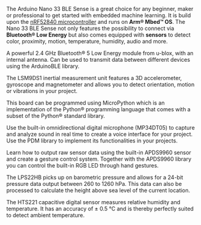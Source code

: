 <FeatureDescription>

The Arduino Nano 33 BLE Sense is a great choice for any beginner, maker or professional to get started with embedded machine learning. It is build upon the [nRF52840 microcontroller](https://content.arduino.cc/assets/Nano_BLE_MCU-nRF52840_PS_v1.1.pdf) and runs on **Arm® Mbed™ OS**. The Nano 33 BLE Sense not only features the possibility to connect via **Bluetooth® Low Energy** but also comes equipped with **sensors** to detect color, proximity, motion, temperature, humidity, audio and more.

</FeatureDescription>


<FeatureList>

<Feature title="Bluetooth®" image="bluetooth">

  A powerful 2.4 GHz Bluetooth® 5 Low Energy module from u-blox, with an internal antenna. Can be used to transmit data between different devices 
  using the ArduinoBLE library.

  <FeatureLink variant="primary" title="Documentation" url="/tutorials/nano-33-ble-sense/ble-device-to-device"/>
  <FeatureLink variant="secondary" title="Library" url="https://www.arduino.cc/reference/en/libraries/arduinoble/"/>
</Feature>

<Feature title="IMU for Motion Detection" image="imu">

  The LSM9DS1 inertial measurement unit features a 3D accelerometer, gyroscope and magnetometer and allows you to detect orientation, motion or vibrations in your project.

  <FeatureLink variant="primary" title="Documentation" url="/tutorials/nano-33-ble-sense/imu-accelerometer"/>
  <FeatureLink variant="secondary" title="Library" url="https://www.arduino.cc/reference/en/libraries/arduino_lsm9ds1/"/>
</Feature>

<Feature title="Python® Support" image="python">

  This board can be programmed using MicroPython which is an implementation of the Python® programming language that comes with a subset of the Python® standard library.

  <FeatureLink variant="primary" title="Documentation" url="/tutorials/nano-33-ble-sense/micropython-installation"/>
  <FeatureLink variant="secondary" title="Learn More" url="/learn/programming/arduino-and-python"/>
</Feature>

<Feature title="Microphone" image="microphone">

  Use the built-in omnidirectional digital microphone (MP34DT05) to capture and analyze sound in real time to create a voice interface for your project. Use the PDM library to implement its functionalities in your projects. 

  <FeatureLink variant="primary" title="Documentation" url="/tutorials/nano-33-ble-sense/microphone-sensor"/>
  <FeatureLink variant="secondary" title="Library" url="/learn/built-in-libraries/pdm"/>
</Feature>

<Feature title="Proximity and Gesture Detection" image="proximity-sensor">

  Learn how to output raw sensor data using the built-in APDS9960 sensor and create a gesture control system. Together with the APDS9960 library you can control the built-in RGB LED through hand gestures.

  <FeatureLink variant="primary" title="Documentation" url="/tutorials/nano-33-ble-sense/gesture-sensor"/>
  <FeatureLink variant="secondary" title="Library" url="https://www.arduino.cc/reference/en/libraries/arduino_apds9960/"/>
</Feature>

<Feature title="Barometric Pressure Sensor" image="pressure-sensor">

  The LPS22HB picks up on barometric pressure and allows for a 24-bit pressure data output between 260 to 1260 hPa. This data can also be processed to calculate the height above sea level of the current location.

  <FeatureLink variant="primary" title="Documentation" url="/tutorials/nano-33-ble-sense/barometric-sensor"/>
  <FeatureLink variant="secondary" title="Library" url="https://www.arduino.cc/reference/en/libraries/arduino_lps22hb/"/>
</Feature>

<Feature title="Temperature and Humidity Detection" image="temperature-sensor">

  The HTS221 capacitive digital sensor measures relative humidity and temperature. It has an accuracy of ± 0.5 °C and is thereby perfectly suited to detect ambient temperature.

  <FeatureLink variant="primary" title="Documentation" url="/tutorials/nano-33-ble-sense/humidity-and-temperature-sensor"/>
  <FeatureLink variant="secondary" title="Library" url="https://www.arduino.cc/reference/en/libraries/arduino_hts221/"/>
</Feature>

</FeatureList>
